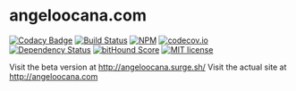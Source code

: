 # angeloocana.com

[![Codacy Badge](https://api.codacy.com/project/badge/Grade/0b3a917c0cb9433cb12eec33b989c723)](https://www.codacy.com/app/angeloocana/angeloocana?utm_source=github.com&utm_medium=referral&utm_content=angeloocana/angeloocana&utm_campaign=badger)
[![Build Status](https://travis-ci.org/angeloocana/angeloocana.svg)](https://travis-ci.org/angeloocana/angeloocana)
[![NPM](https://img.shields.io/npm/v/ptz-core-domain.svg)](https://www.npmjs.com/package/ptz-core-domain)
[![codecov.io](http://codecov.io/github/angeloocana/angeloocana/coverage.svg)](http://codecov.io/github/angeloocana/angeloocana)
[![Dependency Status](https://gemnasium.com/angeloocana/angeloocana.svg)](https://gemnasium.com/angeloocana/angeloocana)
[![bitHound Score](https://www.bithound.io/github/gotwarlost/istanbul/badges/score.svg)](https://www.bithound.io/github/angeloocana/angeloocana)
[![MIT license](http://img.shields.io/badge/license-MIT-brightgreen.svg)](http://opensource.org/licenses/MIT)

Visit the beta version at http://angeloocana.surge.sh/
Visit the actual site at http://angeloocana.com
